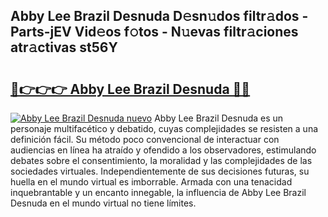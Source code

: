 ## Abby Lee Brazil Desnuda D𝚎sn𝚞dos filtr𝚊dos - Parts-jEV Vid𝚎os f𝚘tos - N𝚞evas filtr𝚊ciones atr𝚊ctivas st56Y

# <h2><a href="http://mb37wt.tromn.icu/?c=Abby+Lee+Brazil+Desnuda">🔗👉👉👉 Abby Lee Brazil Desnuda 🔗🔗</a></h2>

[![Abby Lee Brazil Desnuda nuevo](https://i.imgur.com/pEAQMta.gif)](http://mb37wt.tromn.icu/?c=Abby+Lee+Brazil+Desnuda)
Abby Lee Brazil Desnuda es un personaje multifacético y debatido, cuyas complejidades se resisten a una definición fácil.  Su método poco convencional de interactuar con audiencias en línea ha atraído y ofendido a los observadores, estimulando debates sobre el consentimiento, la moralidad y las complejidades de las sociedades virtuales. Independientemente de sus decisiones futuras, su huella en el mundo virtual es imborrable. Armada con una tenacidad inquebrantable y un encanto innegable, la influencia de Abby Lee Brazil Desnuda en el mundo virtual no tiene límites.
